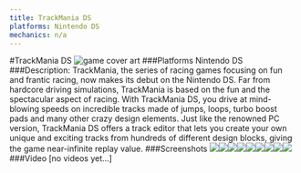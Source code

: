 ```yaml
---
title: TrackMania DS
platforms: Nintendo DS
mechanics: n/a
---
```

#TrackMania DS
![game cover art](//images.igdb.com/igdb/image/upload/t_cover_big/ehzwp2puma71h9ir3bay.jpg "Logo Title Text 1")
###Platforms
Nintendo DS
###Description:
TrackMania, the series of racing games focusing on fun and frantic racing, now makes its debut on the Nintendo DS. Far from hardcore driving simulations, TrackMania is based on the fun and the spectacular aspect of racing. With TrackMania DS, you drive at mind-blowing speeds on incredible tracks made of jumps, loops, turbo boost pads and many other crazy design elements. Just like the renowned PC version, TrackMania DS offers a track editor that lets you create your own unique and exciting tracks from hundreds of different design blocks, giving the game near-infinite replay value.
###Screenshots
<a target="_blank" href="//images.igdb.com/igdb/image/upload/t_cover_big/i3hrgb28fqfxfyykobos.jpg"><img src="//images.igdb.com/igdb/image/upload/t_thumb/i3hrgb28fqfxfyykobos.jpg"/></a><a target="_blank" href="//images.igdb.com/igdb/image/upload/t_cover_big/tjcqrx3c1ndi6b4euw4z.jpg"><img src="//images.igdb.com/igdb/image/upload/t_thumb/tjcqrx3c1ndi6b4euw4z.jpg"/></a><a target="_blank" href="//images.igdb.com/igdb/image/upload/t_cover_big/sgv8gneznjycqckbi26y.jpg"><img src="//images.igdb.com/igdb/image/upload/t_thumb/sgv8gneznjycqckbi26y.jpg"/></a><a target="_blank" href="//images.igdb.com/igdb/image/upload/t_cover_big/dgbpsmgm81fiyqdl2dsh.jpg"><img src="//images.igdb.com/igdb/image/upload/t_thumb/dgbpsmgm81fiyqdl2dsh.jpg"/></a><a target="_blank" href="//images.igdb.com/igdb/image/upload/t_cover_big/seti8dot2pwtitdnjs6t.jpg"><img src="//images.igdb.com/igdb/image/upload/t_thumb/seti8dot2pwtitdnjs6t.jpg"/></a><a target="_blank" href="//images.igdb.com/igdb/image/upload/t_cover_big/dzgj42oyqucnljs1qcr1.jpg"><img src="//images.igdb.com/igdb/image/upload/t_thumb/dzgj42oyqucnljs1qcr1.jpg"/></a><a target="_blank" href="//images.igdb.com/igdb/image/upload/t_cover_big/q12sxvqhi4hitncatvwu.jpg"><img src="//images.igdb.com/igdb/image/upload/t_thumb/q12sxvqhi4hitncatvwu.jpg"/></a><a target="_blank" href="//images.igdb.com/igdb/image/upload/t_cover_big/i8t5kcosc0xw6h1s6inr.jpg"><img src="//images.igdb.com/igdb/image/upload/t_thumb/i8t5kcosc0xw6h1s6inr.jpg"/></a><a target="_blank" href="//images.igdb.com/igdb/image/upload/t_cover_big/uctdxydjfl1psxytu4be.jpg"><img src="//images.igdb.com/igdb/image/upload/t_thumb/uctdxydjfl1psxytu4be.jpg"/></a>
###Video
[no videos yet...]
